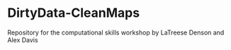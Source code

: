 # DirtyData-CleanMaps
Repository for the computational skills workshop by LaTreese Denson and Alex Davis
